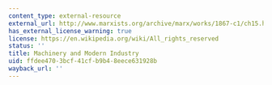 ```yaml
---
content_type: external-resource
external_url: http://www.marxists.org/archive/marx/works/1867-c1/ch15.htm
has_external_license_warning: true
license: https://en.wikipedia.org/wiki/All_rights_reserved
status: ''
title: Machinery and Modern Industry
uid: ffdee470-3bcf-41cf-b9b4-8eece631928b
wayback_url: ''
---
```

